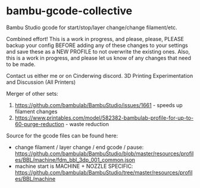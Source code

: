 # bambu-gcode-collective
Bambu Studio gcode for start/stop/layer change/change filament/etc. 

Combined effort!  This is a work in progress, and please, please, PLEASE backup your config BEFORE adding any of these changes to your settings and save these as a NEW PROFILE to not overwrite the existing ones.  Also, this is a work in progress, and please let us know of any changes that need to be made.

Contact us either me or on Cinderwing discord. 3D Printing Experimentation and Discussion (All Printers)

Merger of other sets:
1) https://github.com/bambulab/BambuStudio/issues/1661  - speeds up filament changes
2) https://www.printables.com/model/582382-bambulab-profile-for-up-to-60-purge-reduction  - waste reduction

Source for the gcode files can be found here:
* change filament / layer change / end gcode / pause:  https://github.com/bambulab/BambuStudio/blob/master/resources/profiles/BBL/machine/fdm_bbl_3dp_001_common.json
* machine start is MACHINE + NOZZLE SPECIFIC:  https://github.com/bambulab/BambuStudio/tree/master/resources/profiles/BBL/machine
